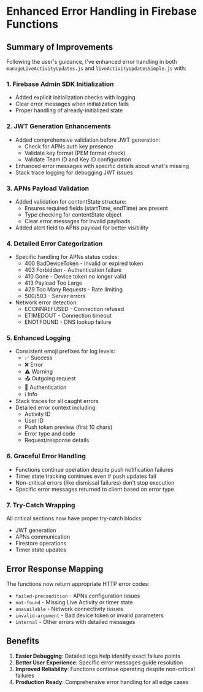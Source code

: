 # Enhanced Error Handling in Firebase Functions

## Summary of Improvements

Following the user's guidance, I've enhanced error handling in both `manageLiveActivityUpdates.js` and `liveActivityUpdatesSimple.js` with:

### 1. **Firebase Admin SDK Initialization**
- Added explicit initialization checks with logging
- Clear error messages when initialization fails
- Proper handling of already-initialized state

### 2. **JWT Generation Enhancements**
- Added comprehensive validation before JWT generation:
  - Check for APNs auth key presence
  - Validate key format (PEM format check)
  - Validate Team ID and Key ID configuration
- Enhanced error messages with specific details about what's missing
- Stack trace logging for debugging JWT issues

### 3. **APNs Payload Validation**
- Added validation for contentState structure:
  - Ensures required fields (startTime, endTime) are present
  - Type checking for contentState object
  - Clear error messages for invalid payloads
- Added alert field to APNs payload for better visibility

### 4. **Detailed Error Categorization**
- Specific handling for APNs status codes:
  - 400 BadDeviceToken - Invalid or expired token
  - 403 Forbidden - Authentication failure
  - 410 Gone - Device token no longer valid
  - 413 Payload Too Large
  - 429 Too Many Requests - Rate limiting
  - 500/503 - Server errors
- Network error detection:
  - ECONNREFUSED - Connection refused
  - ETIMEDOUT - Connection timeout
  - ENOTFOUND - DNS lookup failure

### 5. **Enhanced Logging**
- Consistent emoji prefixes for log levels:
  - ✅ Success
  - ❌ Error
  - ⚠️ Warning
  - 📤 Outgoing request
  - 🔑 Authentication
  - ℹ️ Info
- Stack traces for all caught errors
- Detailed error context including:
  - Activity ID
  - User ID
  - Push token preview (first 10 chars)
  - Error type and code
  - Request/response details

### 6. **Graceful Error Handling**
- Functions continue operation despite push notification failures
- Timer state tracking continues even if push updates fail
- Non-critical errors (like dismissal failures) don't stop execution
- Specific error messages returned to client based on error type

### 7. **Try-Catch Wrapping**
All critical sections now have proper try-catch blocks:
- JWT generation
- APNs communication
- Firestore operations
- Timer state updates

## Error Response Mapping

The functions now return appropriate HTTP error codes:
- `failed-precondition` - APNs configuration issues
- `not-found` - Missing Live Activity or timer state
- `unavailable` - Network connectivity issues
- `invalid-argument` - Bad device token or invalid parameters
- `internal` - Other errors with detailed messages

## Benefits

1. **Easier Debugging**: Detailed logs help identify exact failure points
2. **Better User Experience**: Specific error messages guide resolution
3. **Improved Reliability**: Functions continue operating despite non-critical failures
4. **Production Ready**: Comprehensive error handling for all edge cases